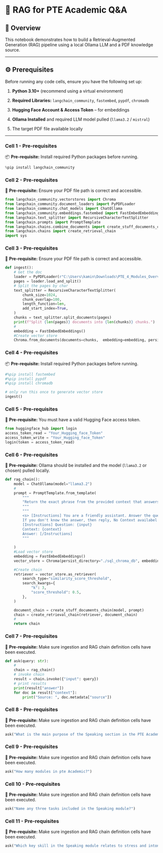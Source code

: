 # 📄 RAG for PTE Academic Q&A

## 📝 Overview
This notebook demonstrates how to build a Retrieval-Augmented Generation (RAG) pipeline using a local Ollama LLM and a PDF knowledge source.

---

## ⚙️ Prerequisites
Before running any code cells, ensure you have the following set up:

1. **Python 3.10+** (recommend using a virtual environment)

2. **Required Libraries:** `langchain_community`, `fastembed`, `pypdf`, `chromadb`

3. **Hugging Face Account & Access Token** – for embeddings

4. **Ollama Installed** and required LLM model pulled (`llama3.2` / `mistral`)

5. The target PDF file available locally

---

### Cell 1 - Pre-requisites
📦 **Pre-requisite:** Install required Python packages before running.

```python
%pip install langchain_community
```

### Cell 2 - Pre-requisites
📄 **Pre-requisite:** Ensure your PDF file path is correct and accessible.

```python
from langchain_community.vectorstores import Chroma
from langchain_community.document_loaders import PyPDFLoader
from langchain_community.chat_models import ChatOllama
from langchain_community.embeddings.fastembed import FastEmbedEmbeddings
from langchain.text_splitter import RecursiveCharacterTextSplitter
from langchain.prompts import PromptTemplate
from langchain.chains.combine_documents import create_stuff_documents_chain
from langchain.chains import create_retrieval_chain
import sys
```

### Cell 3 - Pre-requisites
📄 **Pre-requisite:** Ensure your PDF file path is correct and accessible.

```python
def ingest():
    # Get the doc
    loader = PyPDFLoader(r"C:\Users\kamin\Downloads\PTE_4_Modules_Overview.pdf")
    pages = loader.load_and_split()
    # Split the pages by char
    text_splitter = RecursiveCharacterTextSplitter(
        chunk_size=1024,
        chunk_overlap=100,
        length_function=len,
        add_start_index=True,
    )
    chunks = text_splitter.split_documents(pages)
    print(f"Split {len(pages)} documents into {len(chunks)} chunks.")
    #
    embedding = FastEmbedEmbeddings()
    #Create vector store
    Chroma.from_documents(documents=chunks,  embedding=embedding, persist_directory="./sql_chroma_db")
```

### Cell 4 - Pre-requisites
📦 **Pre-requisite:** Install required Python packages before running.

```python
#%pip install fastembed
#%pip install pypdf
#%pip install chromadb

# only run this once to generate vector store
ingest()
```

### Cell 5 - Pre-requisites
🔑 **Pre-requisite:** You must have a valid Hugging Face access token.

```python
from huggingface_hub import login
access_token_read = "Your_Hugging_face_Token"
access_token_write = "Your_Hugging_face_Token"
login(token = access_token_read)
```

### Cell 6 - Pre-requisites
🤖 **Pre-requisite:** Ollama should be installed and the model (`llama3.2` or chosen) pulled locally.

```python
def rag_chain():
    model = ChatOllama(model="llama3.2")
    #
    prompt = PromptTemplate.from_template(
        """
        "Return the exact phrase from the provided context that answers the question, without adding extra explanation."
        """
        """
        <s> [Instructions] You are a friendly assistant. Answer the question based only on the following context. 
        If you don't know the answer, then reply, No Context availabel for this question {input}. [/Instructions] </s> 
        [Instructions] Question: {input} 
        Context: {context} 
        Answer: [/Instructions]
        """
        
    )
    #Load vector store
    embedding = FastEmbedEmbeddings()
    vector_store = Chroma(persist_directory="./sql_chroma_db", embedding_function=embedding)

    #Create chain
    retriever = vector_store.as_retriever(
        search_type="similarity_score_threshold",
        search_kwargs={
            "k": 3,
            "score_threshold": 0.5,
        },
    )

    document_chain = create_stuff_documents_chain(model, prompt)
    chain = create_retrieval_chain(retriever, document_chain)
    #
    return chain
```

### Cell 7 - Pre-requisites
💬 **Pre-requisite:** Make sure ingestion and RAG chain definition cells have been executed.

```python
def ask(query: str):
    #
    chain = rag_chain()
    # invoke chain
    result = chain.invoke({"input": query})
    # print results
    print(result["answer"])
    for doc in result["context"]:
        print("Source: ", doc.metadata["source"])
```

### Cell 8 - Pre-requisites
💬 **Pre-requisite:** Make sure ingestion and RAG chain definition cells have been executed.

```python
ask("What is the main purpose of the Speaking section in the PTE Academic test?")
```

### Cell 9 - Pre-requisites
💬 **Pre-requisite:** Make sure ingestion and RAG chain definition cells have been executed.

```python
ask("How many modules in pte Academic?")
```

### Cell 10 - Pre-requisites
💬 **Pre-requisite:** Make sure ingestion and RAG chain definition cells have been executed.

```python
ask("Name any three tasks included in the Speaking module?")
```

### Cell 11 - Pre-requisites
💬 **Pre-requisite:** Make sure ingestion and RAG chain definition cells have been executed.

```python
ask("Which key skill in the Speaking module relates to stress and intonation?")
```

```python

```
